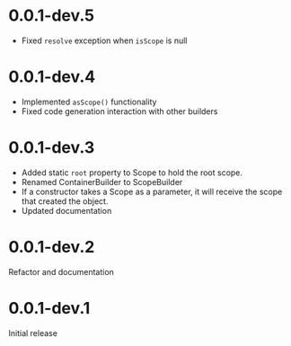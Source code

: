 # 0.0.1-dev.5
- Fixed `resolve` exception when `isScope` is null

# 0.0.1-dev.4
- Implemented `asScope()` functionality
- Fixed code generation interaction with other builders

# 0.0.1-dev.3

- Added static `root` property to Scope to hold the root scope.
- Renamed ContainerBuilder to ScopeBuilder
- If a constructor takes a Scope as a parameter, it will receive the scope that created the object.
- Updated documentation

# 0.0.1-dev.2

Refactor and documentation

# 0.0.1-dev.1

Initial release
